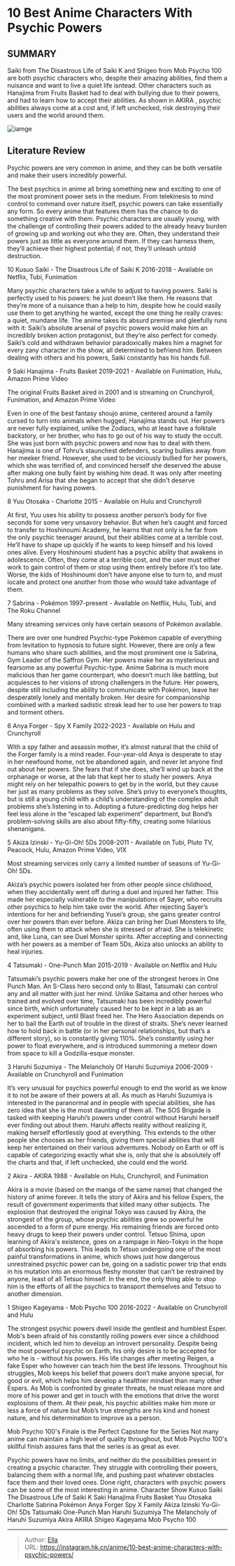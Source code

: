 # 10 Best Anime Characters With Psychic Powers


## SUMMARY 


 Saiki from 
The Disastrous Life of Saiki K
 and Shigeo from 
Mob Psycho 100
 are both psychic characters who, despite their amazing abilities, find them a nuisance and want to live a quiet life isntead. 
 Other characters such as Hanajima from 
Fruits Basket
 had to deal with bullying due to their powers, and had to learn how to accept their abilities. 
 As shown in 
AKIRA
, psychic abilities always come at a cost and, if left unchecked, risk destroying their users and the world around them. 

![iamge](https://static1.srcdn.com/wordpress/wp-content/uploads/2023/11/mixcollage-10-nov-2023-04-18-am-8353.jpg)

## Literature Review

Psychic powers are very common in anime, and they can be both versatile and make their users incredibly powerful.




The best psychics in anime all bring something new and exciting to one of the most prominent power sets in the medium. From telekinesis to mind control to command over nature itself, psychic powers can take essentially any form. So every anime that features them has the chance to do something creative with them.
Psychic characters are usually young, with the challenge of controlling their powers added to the already heavy burden of growing up and working out who they are. Often, they understand their powers just as little as everyone around them. If they can harness them, they’ll achieve their highest potential; if not, they’ll unleash untold destruction.









 








 10  Kusuo Saiki - The Disastrous Life of Saiki K 
2016-2018 - Available on Netflix, Tubi, Funimation
        

Many psychic characters take a while to adjust to having powers. Saiki is perfectly used to his powers: he just doesn’t like them. He reasons that they’re more of a nuisance than a help to him, despite how he could easily use them to get anything he wanted, except the one thing he really craves: a quiet, mundane life.
The anime takes its absurd premise and gleefully runs with it: Saiki’s absolute arsenal of psychic powers would make him an incredibly broken action protagonist, but they’re also perfect for comedy. Saiki’s cold and withdrawn behavior paradoxically makes him a magnet for every zany character in the show, all determined to befriend him. Between dealing with others and his powers, Saiki constantly has his hands full.





 9  Saki Hanajima - Fruits Basket 
2019-2021 - Available on Funimation, Hulu, Amazon Prime Video
        

The original Fruits Basket aired in 2001 and is streaming on Crunchyroll, Funimation, and Amazon Prime Video 

Even in one of the best fantasy shoujo anime, centered around a family cursed to turn into animals when hugged, Hanajima stands out. Her powers are never fully explained, unlike the Zodiacs, who at least have a folktale backstory, or her brother, who has to go out of his way to study the occult. She was just born with psychic powers and now has to deal with them.
Hanajima is one of Tohru’s staunchest defenders, scaring bullies away from her meeker friend. However, she used to be viciously bullied for her powers, which she was terrified of, and convinced herself she deserved the abuse after making one bully faint by wishing him dead. It was only after meeting Tohru and Arisa that she began to accept that she didn&#39;t deserve punishment for having powers.





 8  Yuu Otosaka - Charlotte 
2015 - Available on Hulu and Crunchyroll
        

At first, Yuu uses his ability to possess another person’s body for five seconds for some very unsavory behavior. But when he’s caught and forced to transfer to Hoshinoumi Academy, he learns that not only is he far from the only psychic teenager around, but their abilities come at a terrible cost. He’ll have to shape up quickly if he wants to keep himself and his loved ones alive.
Every Hoshinoumi student has a psychic ability that awakens in adolescence. Often, they come at a terrible cost, and the user must either work to gain control of them or stop using them entirely before it’s too late. Worse, the kids of Hoshinoumi don’t have anyone else to turn to, and must locate and protect one another from those who would take advantage of them.





 7  Sabrina - Pokémon 
1997-present - Available on Netflix, Hulu, Tubi, and The Roku Channel
        

Many streaming services only have certain seasons of Pokémon available. 

There are over one hundred Psychic-type Pokémon capable of everything from levitation to hypnosis to future sight. However, there are only a few humans who share such abilities, and the most prominent one is Sabrina, Gym Leader of the Saffron Gym. Her powers make her as mysterious and fearsome as any powerful Psychic-type.
Anime Sabrina is much more malicious than her game counterpart, who doesn’t much like battling, but acquiesces to her visions of strong challengers in the future. Her powers, despite still including the ability to communicate with Pokémon, leave her desperately lonely and mentally broken. Her desire for companionship combined with a marked sadistic streak lead her to use her powers to trap and torment others.





 6  Anya Forger - Spy X Family 
2022-2023 - Available on Hulu and Crunchyroll


 







With a spy father and assassin mother, it’s almost natural that the child of the Forger family is a mind reader. Four-year-old Anya is desperate to stay in her newfound home, not be abandoned again, and never let anyone find out about her powers. She fears that if she does, she’ll wind up back at the orphanage or worse, at the lab that kept her to study her powers.
Anya might rely on her telepathic powers to get by in the world, but they cause her just as many problems as they solve. She’s privy to everyone’s thoughts, but is still a young child with a child’s understanding of the complex adult problems she’s listening in to. Adopting a future-predicting dog helps her feel less alone in the “escaped lab experiment” department, but Bond’s problem-solving skills are also about fifty-fifty, creating some hilarious shenanigans.





 5  Akiza Izinski - Yu-Gi-Oh! 5Ds 
2008-2011 - Available on Tubi, Pluto TV, Peacock, Hulu, Amazon Prime Video, VIX
        

Most streaming services only carry a limited number of seasons of Yu-Gi-Oh! 5Ds. 

Akiza’s psychic powers isolated her from other people since childhood, when they accidentally went off during a duel and injured her father. This made her especially vulnerable to the manipulations of Sayer, who recruits other psychics to help him take over the world. After rejecting Sayer’s intentions for her and befriending Yusei’s group, she gains greater control over her powers than ever before.
Akiza can bring her Duel Monsters to life, often using them to attack when she is stressed or afraid. She is telekinetic and, like Luna, can see Duel Monster spirits. After accepting and connecting with her powers as a member of Team 5Ds, Akiza also unlocks an ability to heal injuries.





 4  Tatsumaki - One-Punch Man 
2015-2019 - Available on Netflix and Hulu
        

Tatsumaki’s psychic powers make her one of the strongest heroes in One Punch Man. An S-Class hero second only to Blast, Tatsumaki can control any and all matter with just her mind. Unlike Saitama and other heroes who trained and evolved over time, Tatsumaki has been incredibly powerful since birth, which unfortunately caused her to be kept in a lab as an experiment subject, until Blast freed her.
The Hero Association depends on her to bail the Earth out of trouble in the direst of straits. She’s never learned how to hold back in battle (or in her personal relationships, but that’s a different story), so is constantly giving 110%. She’s constantly using her power to float everywhere, and is introduced summoning a meteor down from space to kill a Godzilla-esque monster.





 3  Haruhi Suzumiya - The Melancholy Of Haruhi Suzumiya 
2006-2009 - Available on Crunchyroll and Funimation
        

It’s very unusual for psychics powerful enough to end the world as we know it to not be aware of their powers at all. As much as Haruhi Suzumiya is interested in the paranormal and in people with special abilities, she has zero idea that she is the most daunting of them all. The SOS Brigade is tasked with keeping Haruhi’s powers under control without Haruhi herself ever finding out about them.
Haruhi affects reality without realizing it, making herself effortlessly good at everything. This extends to the other people she chooses as her friends, giving them special abilities that will keep her entertained on their various adventures. Nobody on Earth or off is capable of categorizing exactly what she is, only that she is absolutely off the charts and that, if left unchecked, she could end the world.





 2  Akira - AKIRA 
1988 - Available on Hulu, Crunchyroll, and Funimation


Akira is a movie (based on the manga of the same name) that changed the history of anime forever. It tells the story of Akira and his fellow Espers, the result of government experiments that killed many other subjects. The explosion that destroyed the original Tokyo was caused by Akira, the strongest of the group, whose psychic abilities grew so powerful he ascended to a form of pure energy. His remaining friends are forced onto heavy drugs to keep their powers under control.
Tetsuo Shima, upon learning of Akira&#39;s existence, goes on a rampage in Neo-Tokyo in the hope of absorbing his powers. This leads to Tetsuo undergoing one of the most painful transformations in anime, which shows just how dangerous unrestrained psychic power can be, going on a sadistic power trip that ends in his mutation into an enormous fleshy monster that can’t be restrained by anyone, least of all Tetsuo himself. In the end, the only thing able to stop him is the efforts of all the psychics to transport themselves and Tetsuo to another dimension.





 1  Shigeo Kageyama - Mob Psycho 100 
2016-2022 - Available on Crunchyroll and Hulu
        

The strongest psychic powers dwell inside the gentlest and humblest Esper. Mob&#39;s been afraid of his constantly roiling powers ever since a childhood incident, which led him to develop an introvert personality. Despite being the most powerful psychic on Earth, his only desire is to be accepted for who he is - without his powers. His life changes after meeting Reigen, a fake Esper who however can teach him the best life lessons. Throughout his struggles, Mob keeps his belief that powers don’t make anyone special, for good or evil, which helps him develop a healthier mindset than many other Espers.
As Mob is confronted by greater threats, he must release more and more of his power and get in touch with the emotions that drive the worst explosions of them. At their peak, his psychic abilities make him more or less a force of nature but Mob’s true strengths are his kind and honest nature, and his determination to improve as a person.
            
 
 Mob Psycho 100&#39;s Finale is the Perfect Capstone for the Series 
Not many anime can maintain a high level of quality throughout, but Mob Psycho 100&#39;s skillful finish assures fans that the series is as great as ever.



Psychic powers have no limits, and neither do the possibilities present in creating a psychic character. They struggle with controlling their powers, balancing them with a normal life, and pushing past whatever obstacles face them and their loved ones. Done right, characters with psychic powers can be some of the most interesting in anime.
  Character   Show    Kusuo Saiki   The Disastrous Life of Saiki K    Saki Hanajima   Fruits Basket    Yuu Otosaka   Charlotte    Sabrina   Pokémon    Anya Forger   Spy X Family    Akiza Izinski   Yu-Gi-Oh! 5Ds    Tatsumaki   One-Punch Man    Haruhi Suzumiya   The Melancholy of Haruhi Suzumiya    Akira   AKIRA    Shigeo Kageyama   Mob Psycho 100    

---

> Author: [Ella](https://instagram.hk.cn/)  
> URL: https://instagram.hk.cn/anime/10-best-anime-characters-with-psychic-powers/  

